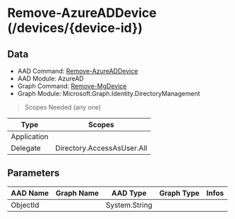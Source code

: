 # Remove-AzureADDevice (/devices/{device-id})

## Data

+ AAD Command: [Remove-AzureADDevice](https://docs.microsoft.com/en-us/powershell/module/AzureAD/Remove-AzureADDevice)
+ AAD Module: AzureAD
+ Graph Command: [Remove-MgDevice](https://docs.microsoft.com/en-us/powershell/module/Microsoft.Graph.Identity.DirectoryManagement/Remove-MgDevice)
+ Graph Module: Microsoft.Graph.Identity.DirectoryManagement

> Scopes Needed (any one)

|Type|Scopes|
|---|---|
|Application||
|Delegate|Directory.AccessAsUser.All|

## Parameters

|AAD Name|Graph Name|AAD Type|Graph Type|Infos|
|---|---|---|---|---|
|ObjectId||System.String|||

